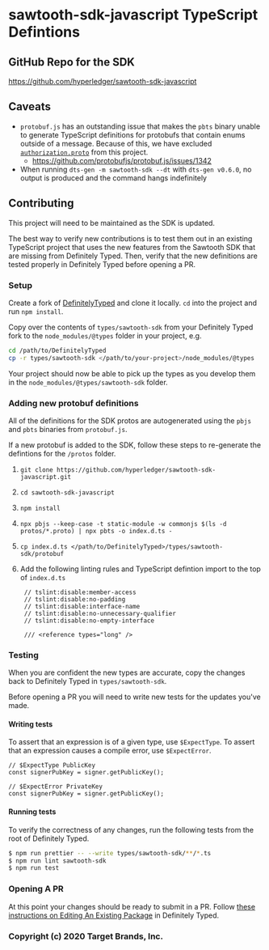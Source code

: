 # sawtooth-sdk-javascript TypeScript Defintions

## GitHub Repo for the SDK

https://github.com/hyperledger/sawtooth-sdk-javascript

## Caveats

-   `protobuf.js` has an outstanding issue that makes the `pbts` binary unable to generate TypeScript definitions for protobufs that contain enums outside of a message. Because of this, we have excluded [`authorization.proto`](https://github.com/hyperledger/sawtooth-sdk-javascript/blob/master/protos/authorization.proto) from this project.
    -   https://github.com/protobufjs/protobuf.js/issues/1342
-   When running `dts-gen -m sawtooth-sdk --dt` with `dts-gen v0.6.0`, no output is produced and the command hangs indefinitely

## Contributing

This project will need to be maintained as the SDK is updated.

The best way to verify new contributions is to test them out in an existing TypeScript project that uses the new features from the Sawtooth SDK that are missing from Definitely Typed. Then, verify that the new definitions are tested properly in Definitely Typed before opening a PR.

### Setup

Create a fork of [DefinitelyTyped](https://github.com/DefinitelyTyped/DefinitelyTyped) and clone it locally. `cd` into the project and run `npm install`.

Copy over the contents of `types/sawtooth-sdk` from your Definitely Typed fork to the `node_modules/@types` folder in your project, e.g.

```sh
cd /path/to/DefinitelyTyped
cp -r types/sawtooth-sdk </path/to/your-project>/node_modules/@types
```

Your project should now be able to pick up the types as you develop them in the `node_modules/@types/sawtooth-sdk` folder.

### Adding new protobuf definitions

All of the definitions for the SDK protos are autogenerated using the `pbjs` and `pbts` binaries from `protobuf.js`.

If a new protobuf is added to the SDK, follow these steps to re-generate the defintions for the `/protos` folder.

1. `git clone https://github.com/hyperledger/sawtooth-sdk-javascript.git`
2. `cd sawtooth-sdk-javascript`
3. `npm install`
4. `npx pbjs --keep-case -t static-module -w commonjs $(ls -d protos/*.proto) | npx pbts -o index.d.ts -`
5. `cp index.d.ts </path/to/DefinitelyTyped>/types/sawtooth-sdk/protobuf`
6. Add the following linting rules and TypeScript defintion import to the top of `index.d.ts`

    ```
     // tslint:disable:member-access
     // tslint:disable:no-padding
     // tslint:disable:interface-name
     // tslint:disable:no-unnecessary-qualifier
     // tslint:disable:no-empty-interface

     /// <reference types="long" />
    ```

### Testing

When you are confident the new types are accurate, copy the changes back to Definitely Typed in `types/sawtooth-sdk`.

Before opening a PR you will need to write new tests for the updates you've made.

#### Writing tests

To assert that an expression is of a given type, use `$ExpectType`. To assert that an expression causes a compile error, use `$ExpectError`.

```
// $ExpectType PublicKey
const signerPubKey = signer.getPublicKey();

// $ExpectError PrivateKey
const signerPubKey = signer.getPublicKey();
```

#### Running tests

To verify the correctness of any changes, run the following tests from the root of Definitely Typed.

```sh
$ npm run prettier -- --write types/sawtooth-sdk/**/*.ts
$ npm run lint sawtooth-sdk
$ npm run test
```

### Opening A PR

At this point your changes should be ready to submit in a PR. Follow [these instructions on Editing An Existing Package](https://github.com/DefinitelyTyped/DefinitelyTyped#edit-an-existing-package) in Definitely Typed.

### Copyright (c) 2020 Target Brands, Inc.
